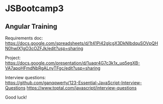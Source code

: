 # JSBootcamp3


## Angular Training
Requirements doc:  
https://docs.google.com/spreadsheets/d/1t41Pi42glcgX3DkNIbdquSOVpQHN0hwlX1gO3cOZFJk/edit?usp=sharing 

Project:  
https://docs.google.com/presentation/d/1uaqr4G7c3k1x_uq5egXB-VA7apoHFmdNbRgALnyTFgc/edit?usp=sharing

Interview questions:  
https://github.com/ganqqwerty/123-Essential-JavaScript-Interview-Questions
https://www.toptal.com/javascript/interview-questions


Good luck!
